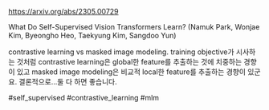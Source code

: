 https://arxiv.org/abs/2305.00729

What Do Self-Supervised Vision Transformers Learn? (Namuk Park, Wonjae Kim, Byeongho Heo, Taekyung Kim, Sangdoo Yun)

contrastive learning vs masked image modeling. training objective가 시사하는 것처럼 contrastive learning은 global한 feature를 추출하는 것에 치중하는 경향이 있고 masked image modeling은 비교적 local한 feature를 추출하는 경향이 있군요. 결론적으로...둘 다 하면 좋습니다.

#self_supervised #contrastive_learning #mlm 